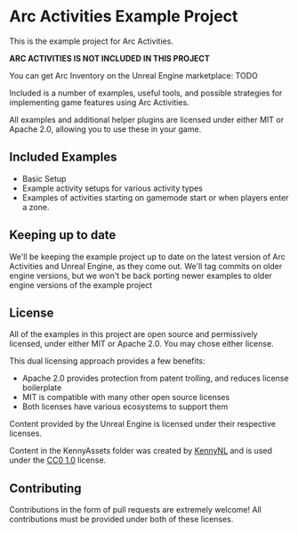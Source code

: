 # Arc Activities Example Project

This is the example project for Arc Activities.  

**ARC ACTIVITIES IS NOT INCLUDED IN THIS PROJECT**

You can get Arc Inventory on the Unreal Engine marketplace: TODO

Included is a number of examples, useful tools, and possible strategies for implementing game features using Arc Activities.  

All examples and additional helper plugins are licensed under either MIT or Apache 2.0, allowing you to use these in your game.  


## Included Examples

* Basic Setup
* Example activity setups for various activity types
* Examples of activities starting on gamemode start or when players enter a zone.

## Keeping up to date

We'll be keeping the example project up to date on the latest version of Arc Activities and Unreal Engine, as they come out.  We'll tag commits on older engine versions, but we won't be back porting newer examples to older engine versions of the example project

## License
All of the examples in this project are open source and permissively licensed, under either MIT or Apache 2.0.  You may chose either license.  

This dual licensing approach provides a few benefits:
* Apache 2.0 provides protection from patent trolling, and reduces license boilerplate
* MIT is compatible with many other open source licenses
* Both licenses have various ecosystems to support them 

Content provided by the Unreal Engine is licensed under their respective licenses.  

Content in the KennyAssets folder was created by [KennyNL](https://www.kenney.nl/) and is used under the [CC0 1.0](https://creativecommons.org/publicdomain/zero/1.0/) license.  

## Contributing

Contributions in the form of pull requests are extremely welcome!  All contributions must be provided under both of these licenses.